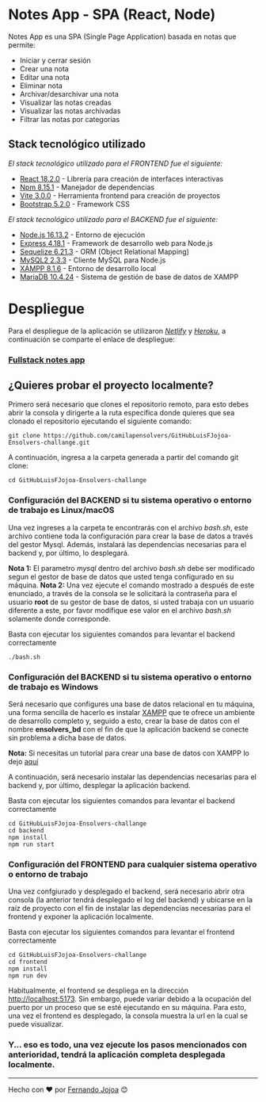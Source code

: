 # Notes App - SPA (React, Node)

Notes App es una SPA (Single Page Application) basada en notas que permite:

* Iniciar y cerrar sesión
* Crear una nota 
* Editar una nota
* Eliminar nota
* Archivar/desarchivar una nota
* Visualizar las notas creadas
* Visualizar las notas archivadas
* Filtrar las notas por categorias

## Stack tecnológico utilizado

_El stack tecnológico utilizado para el FRONTEND fue el siguiente:_

* [React 18.2.0](https://es.reactjs.org/) - Librería para creación de interfaces interactivas
* [Npm 8.15.1](https://www.npmjs.com/) - Manejador de dependencias
* [Vite 3.0.0](https://vitejs.dev/) - Herramienta frontend para creación de proyectos
* [Bootstrap 5.2.0](https://getbootstrap.com/) - Framework CSS

_El stack tecnológico utilizado para el BACKEND fue el siguiente:_

* [Node.js 16.13.2](https://nodejs.org/es/) - Entorno de ejecución
* [Express 4.18.1](https://expressjs.com/) - Framework de desarrollo web para Node.js
* [Sequelize 6.21.3](https://sequelize.org/) - ORM (Object Relational Mapping)
* [MySQL2 2.3.3](https://getbootstrap.com/) - Cliente MySQL para Node.js
* [XAMPP 8.1.6](https://www.apachefriends.org/es/index.html) - Entorno de desarrollo local
* [MariaDB 10.4.24](https://mariadb.org/) - Sistema de gestión de base de datos de XAMPP

# Despliegue 

Para el despliegue de la aplicación se utilizaron [_Netlify_](https://www.netlify.com/) y [_Heroku_](https://heroku.com/), a continuación se comparte el enlace de despliegue:

### [Fullstack notes app](https://fullstack-notes-app.netlify.app)

## ¿Quieres probar el proyecto localmente? 

Primero será necesario que clones el repositorio remoto, para esto debes abrir la consola y dirigerte a la ruta especifica donde quieres que sea clonado el repositorio ejecutando el siguiente comando:

```
git clone https://github.com/camilapensolvers/GitHubLuisFJojoa-Ensolvers-challange.git
```

A continuación, ingresa a la carpeta generada a partir del comando git clone:

```
cd GitHubLuisFJojoa-Ensolvers-challange
```

### Configuración del BACKEND si tu sistema operativo o entorno de trabajo es Linux/macOS

Una vez ingreses a la carpeta te encontrarás con el archivo *bash.sh*, este archivo contiene toda la configuración para crear la base de datos a través del gestor Mysql. Además, instalará las dependencias necesarias para el backend y, por último, lo desplegará.  

**Nota 1:** El parametro *mysql* dentro del archivo *bash.sh* debe ser modificado segun el gestor de base de datos que usted tenga configurado en su máquina.
**Nota 2:** Una vez ejecute el comando mostrado a después de este enunciado, a través de la consola se le solicitará la contraseña para el usuario **root** de su gestor de base de datos, si usted trabaja con un usuario diferente a este, por favor modifique ese valor en el archivo *bash.sh* solamente donde corresponde.

Basta con ejecutar los siguientes comandos para levantar el backend correctamente

```
./bash.sh
```

###  Configuración del BACKEND si tu sistema operativo o entorno de trabajo es Windows

Será necesario que configures una base de datos relacional en tu máquina, una forma sencilla de hacerlo es instalar [XAMPP](https://www.apachefriends.org/es/index.html) que te ofrece un ambiente de desarrollo completo y, seguido a esto, crear la base de datos con el nombre **ensolvers_bd** con el fin de que la aplicación backend se conecte sin problema a dicha base de datos.

**Nota:** Si necesitas un tutorial para crear una base de datos con XAMPP lo dejo [aquí](http://panamahitek.com/bases-de-datos-mysql-con-xampp/)

A continuación, será necesario instalar las dependencias necesarias para el backend y, por último, desplegar la aplicación backend.

Basta con ejecutar los siguientes comandos para levantar el backend correctamente

```
cd GitHubLuisFJojoa-Ensolvers-challange
cd backend
npm install
npm run start
```

###  Configuración del FRONTEND para cualquier sistema operativo o entorno de trabajo

Una vez confgiurado y desplegado el backend, será necesario abrir otra consola (la anterior tendrá desplegado el log del backend) y ubicarse en la raíz de proyecto con el fin de instalar las dependencias necesarias para el frontend y exponer la aplicación localmente.

Basta con ejecutar los siguientes comandos para levantar el frontend correctamente

```
cd GitHubLuisFJojoa-Ensolvers-challange
cd frontend
npm install
npm run dev
```

Habitualmente, el frontend se despliega en la dirección [http://localhost:5173](http://localhost:5173). Sin embargo, puede variar debido a la ocupación del puerto por un proceso que se esté ejecutando en su máquina. Para esto, una vez el frontend es desplegado, la consola muestra la url en la cual se puede visualizar.

###  Y... eso es todo, una vez ejecute los pasos mencionados con anterioridad, tendrá la aplicación completa desplegada localmente.

---
Hecho con ❤️ por [Fernando Jojoa](https://github.com/LuisFJojoa/) 😊


